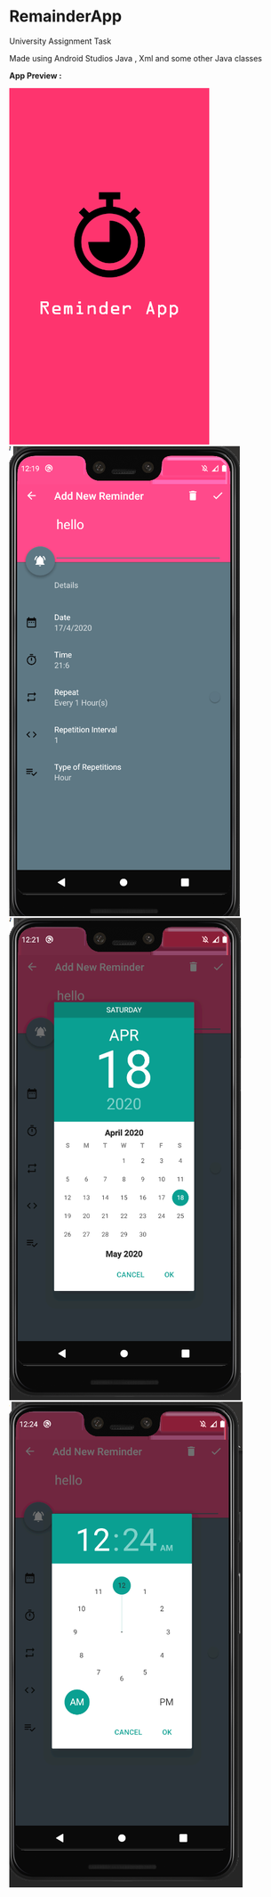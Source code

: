 # RemainderApp
University Assignment Task

Made using Android Studios 
Java , Xml and some other Java classes

<b> App Preview : </b>

![](Main%20Screen.png) <br/>
![](Home%20Screen.png) <br/>
![](Date%20Picker.png) <br/>
![](Time%20picker.png) <br/>
